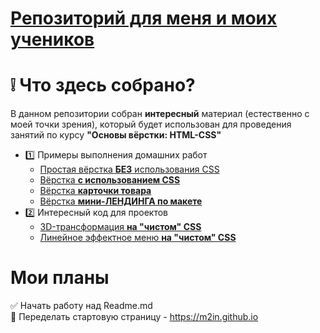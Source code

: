 # [Репозиторий для меня и моих учеников](https://m2in.github.io)
# :grey_exclamation: Что здесь собрано?
В данном репозитории собран **интересный** материал (естественно с моей точки зрения), который будет использован для проведения занятий по курсу **"Основы вёрстки: HTML-CSS"**
- :one: Примеры выполнения домашних работ
  - [Простая вёрстка **БЕЗ** использования CSS](https://m2in.github.io)
  - [Вёрстка **с использованием CSS**](https://m2in.github.io/lesson3/)
  - [Вёрстка **карточки товара**](https://m2in.github.io/lesson4/)
  - [Вёрстка **мини-ЛЕНДИНГА по макете**](https://m2in.github.io/lesson5/)
- :two: Интересный код для проектов
  - [3D-трансформация **на "чистом" CSS**](https://m2in.github.io/3d-transform/)
  - [Линейное эффектное меню **на "чистом" CSS**](https://m2in.github.io/LineMenu/)
  
 # Мои планы
  :white_check_mark: Начать работу над Readme.md   
  :black_square_button: Переделать стартовую страницу -  https://m2in.github.io
